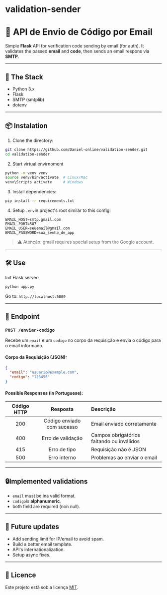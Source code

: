 # validation-sender

# 📧 API de Envio de Código por Email

Simple **Flask** API for verification code sending by email (for auth). It validates the passed **email** and **code**, then sends an email respons via **SMTP**.

---

## 🚀 The Stack
- Python 3.x
- Flask
- SMTP (smtplib)
- dotenv 

---

## 📦 Instalation

1. Clone the directory:

```bash
git clone https://github.com/Daniel-online/validation-sender.git
cd validation-sender
```

2. Start virtual envirnoment

```bash
python -m venv venv
source venv/bin/activate  # Linux/Mac
venv\Scripts activate     # Windows
```

3. Install dependencies:

```bash
pip install -r requirements.txt
```

4. Setup `.env`in project's root similar to this config:

```env
EMAIL_HOST=smtp.gmail.com
EMAIL_PORT=587
EMAIL_USER=seuemail@gmail.com
EMAIL_PASSWORD=sua_senha_de_app
```

> ⚠️ Atenção: gmail requires special setup from the Google account.

---

## 🛠️ Use

Init Flask server:

```bash
python app.py
```

Go to: `http://localhost:5000`

---

## 📮 Endpoint

### `POST /enviar-codigo`

 Recebe um `email` e um `codigo` no corpo da requisição e envia o código para o email informado.

#### Corpo da Requisição (JSON):

```json
{
  "email": "usuario@example.com",
  "codigo": "123456"
}
```

#### Possible Responses (in Portuguese):

| Código HTTP | Resposta | Descrição |
|:-----------:|:--------:|:--------- |
| 200 | Código enviado com sucesso | Email enviado corretamente |
| 400 | Erro de validação | Campos obrigatórios faltando ou inválidos |
| 415 | Erro de tipo | Requisição não é JSON |
| 500 | Erro interno | Problemas ao enviar o email |

---

## 🔒Implemented validations

- `email` must be ina valid format.
- `codigo`is **alphanumeric**.
- both field are required (non null).

---

## 🧹 Future updates

- Add sending limit for IP/email to avoid spam.
- Build a better email template.
- API's internationalization.
- Setup async fixes.

---

## 📄 Licence

Este projeto está sob a licença [MIT](LICENSE).
